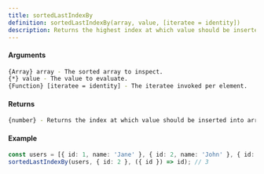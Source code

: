 ```yaml
---
title: sortedLastIndexBy
definition: sortedLastIndexBy(array, value, [iteratee = identity])
description: Returns the highest index at which value should be inserted into array
---
```



#### Arguments


```bash
{Array} array - The sorted array to inspect.
{*} value - The value to evaluate.
{Function} [iteratee = identity] - The iteratee invoked per element.
```


#### Returns


```bash
{number} - Returns the index at which value should be inserted into array.
```


#### Example


```ts
const users = [{ id: 1, name: 'Jane' }, { id: 2, name: 'John' }, { id: 3, name: 'Mary' }];
sortedLastIndexBy(users, { id: 2 }, ({ id }) => id); // 3
```